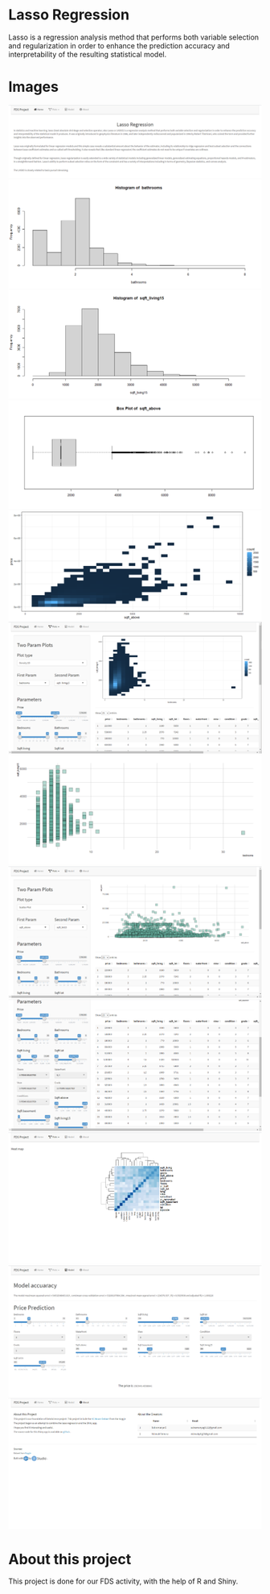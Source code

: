 # Lasso Regression

Lasso is a regression analysis method that performs both variable selection and regularization in order to enhance the prediction accuracy and interpretability of the resulting statistical model.

# Images
![](images/1.png)
![](images/2.png)
![](images/3.png)
![](images/4.png)
![](images/5.png)
![](images/6.png)
![](images/7.png)
![](images/8.png)
![](images/9.png)
![](images/10.png)
![](images/11.png)
![](images/12.png)

# About this project
This project is done for our FDS activity, with the help of R and Shiny.
